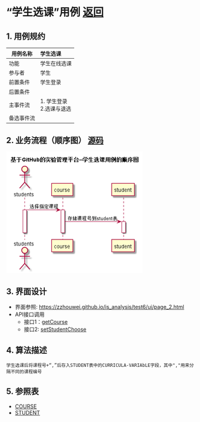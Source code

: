 <!-- markdownlint-disable MD033-->
<!-- 禁止MD033类型的警告 https://www.npmjs.com/package/markdownlint -->

# “学生选课”用例 [返回](./README.md)
## 1. 用例规约

|用例名称|学生选课|
|-------|:-------------|
|功能|学生在线选课|
|参与者|学生|
|前置条件|学生登录|
|后置条件| |
|主事件流|1. 学生登录<br/>2.选课与退选<br/>|
|备选事件流||

## 2. 业务流程（顺序图） [源码](./src/xueshengxuanke.puml)
![](./xueshengxuanke.png) 

## 3. 界面设计
- 界面参照: https://zzhouwei.github.io/is_analysis/test6/ui/page_2.html
- API接口调用
    - 接口1：[getCourse](./getCourse.md) 
    - 接口2: [setStudentChoose](./studentchoose.md) 

## 4. 算法描述
	学生选课后将课程号+“,”后存入STUDENT表中的CURRICULA-VARIAbLE字段，其中","用来分隔不同的课程编号    
## 5. 参照表

- [COURSE](./数据库设计.md/#COURSE)
- [STUDENT](./数据库设计.md/#STUDENT)




